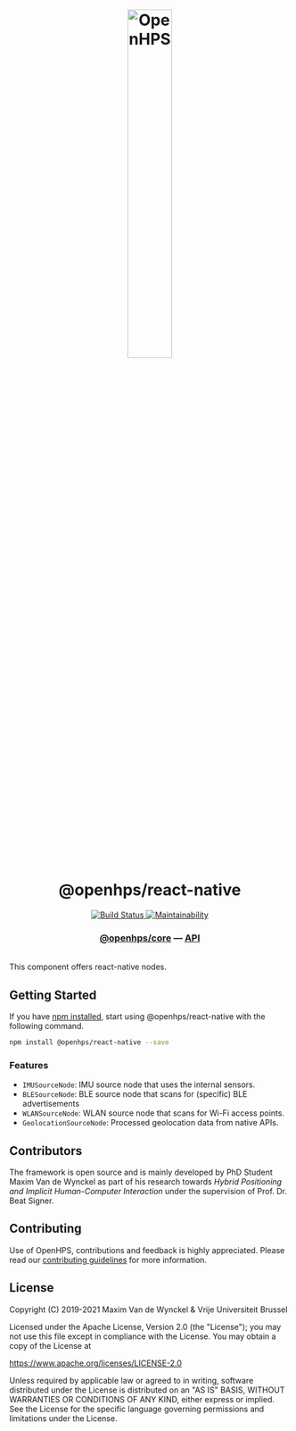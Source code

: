 <h1 align="center">
  <img alt="OpenHPS" src="https://openhps.org/images/logo_text-512.png" width="40%" /><br />
  @openhps/react-native
</h1>
<p align="center">
    <a href="https://ci.mvdw-software.com/job/openhps-react-native/" target="_blank">
        <img alt="Build Status" src="https://ci.mvdw-software.com/job/openhps-react-native/job/dev/badge/icon">
    </a>
    <a href="https://codeclimate.com/github/OpenHPS/openhps-react-native/" target="_blank">
        <img alt="Maintainability" src="https://img.shields.io/codeclimate/maintainability/OpenHPS/openhps-react-native">
    </a>
</p>

<h3 align="center">
    <a href="https://github.com/OpenHPS/openhps-core">@openhps/core</a> &mdash; <a href="https://openhps.org/docs/csv">API</a>
</h3>

<br />
This component offers react-native nodes.

## Getting Started
If you have [npm installed](https://www.npmjs.com/get-npm), start using @openhps/react-native with the following command.
```bash
npm install @openhps/react-native --save
```

### Features
- ```IMUSourceNode```: IMU source node that uses the internal sensors.
- ```BLESourceNode```: BLE source node that scans for (specific) BLE advertisements
- ```WLANSourceNode```: WLAN source node that scans for Wi-Fi access points.
- ```GeolocationSourceNode```: Processed geolocation data from native APIs.

## Contributors
The framework is open source and is mainly developed by PhD Student Maxim Van de Wynckel as part of his research towards *Hybrid Positioning and Implicit Human-Computer Interaction* under the supervision of Prof. Dr. Beat Signer.

## Contributing
Use of OpenHPS, contributions and feedback is highly appreciated. Please read our [contributing guidelines](CONTRIBUTING.md) for more information.

## License
Copyright (C) 2019-2021 Maxim Van de Wynckel & Vrije Universiteit Brussel

Licensed under the Apache License, Version 2.0 (the "License"); you may not use this file except in compliance with the License. You may obtain a copy of the License at

https://www.apache.org/licenses/LICENSE-2.0

Unless required by applicable law or agreed to in writing, software distributed under the License is distributed on an "AS IS" BASIS, WITHOUT WARRANTIES OR CONDITIONS OF ANY KIND, either express or implied. See the License for the specific language governing permissions and limitations under the License.